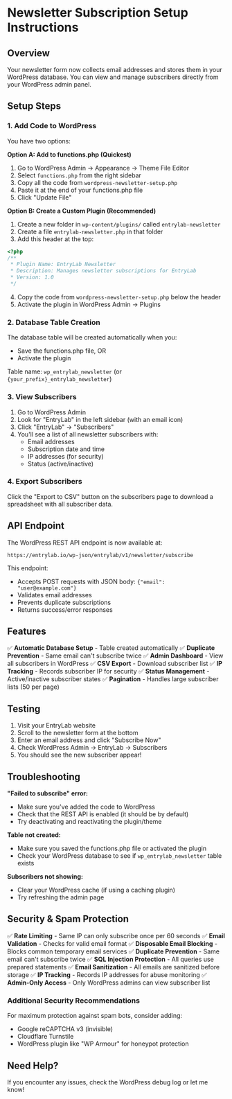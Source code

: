 # Newsletter Subscription Setup Instructions

## Overview
Your newsletter form now collects email addresses and stores them in your WordPress database. You can view and manage subscribers directly from your WordPress admin panel.

## Setup Steps

### 1. Add Code to WordPress

You have two options:

**Option A: Add to functions.php (Quickest)**
1. Go to WordPress Admin → Appearance → Theme File Editor
2. Select `functions.php` from the right sidebar
3. Copy all the code from `wordpress-newsletter-setup.php`
4. Paste it at the end of your functions.php file
5. Click "Update File"

**Option B: Create a Custom Plugin (Recommended)**
1. Create a new folder in `wp-content/plugins/` called `entrylab-newsletter`
2. Create a file `entrylab-newsletter.php` in that folder
3. Add this header at the top:
```php
<?php
/**
 * Plugin Name: EntryLab Newsletter
 * Description: Manages newsletter subscriptions for EntryLab
 * Version: 1.0
 */
```
4. Copy the code from `wordpress-newsletter-setup.php` below the header
5. Activate the plugin in WordPress Admin → Plugins

### 2. Database Table Creation

The database table will be created automatically when you:
- Save the functions.php file, OR
- Activate the plugin

Table name: `wp_entrylab_newsletter` (or `{your_prefix}_entrylab_newsletter`)

### 3. View Subscribers

1. Go to WordPress Admin
2. Look for "EntryLab" in the left sidebar (with an email icon)
3. Click "EntryLab" → "Subscribers"
4. You'll see a list of all newsletter subscribers with:
   - Email addresses
   - Subscription date and time
   - IP addresses (for security)
   - Status (active/inactive)

### 4. Export Subscribers

Click the "Export to CSV" button on the subscribers page to download a spreadsheet with all subscriber data.

## API Endpoint

The WordPress REST API endpoint is now available at:
```
https://entrylab.io/wp-json/entrylab/v1/newsletter/subscribe
```

This endpoint:
- Accepts POST requests with JSON body: `{"email": "user@example.com"}`
- Validates email addresses
- Prevents duplicate subscriptions
- Returns success/error responses

## Features

✅ **Automatic Database Setup** - Table created automatically
✅ **Duplicate Prevention** - Same email can't subscribe twice
✅ **Admin Dashboard** - View all subscribers in WordPress
✅ **CSV Export** - Download subscriber list
✅ **IP Tracking** - Records subscriber IP for security
✅ **Status Management** - Active/inactive subscriber states
✅ **Pagination** - Handles large subscriber lists (50 per page)

## Testing

1. Visit your EntryLab website
2. Scroll to the newsletter form at the bottom
3. Enter an email address and click "Subscribe Now"
4. Check WordPress Admin → EntryLab → Subscribers
5. You should see the new subscriber appear!

## Troubleshooting

**"Failed to subscribe" error:**
- Make sure you've added the code to WordPress
- Check that the REST API is enabled (it should be by default)
- Try deactivating and reactivating the plugin/theme

**Table not created:**
- Make sure you saved the functions.php file or activated the plugin
- Check your WordPress database to see if `wp_entrylab_newsletter` table exists

**Subscribers not showing:**
- Clear your WordPress cache (if using a caching plugin)
- Try refreshing the admin page

## Security & Spam Protection

✅ **Rate Limiting** - Same IP can only subscribe once per 60 seconds
✅ **Email Validation** - Checks for valid email format
✅ **Disposable Email Blocking** - Blocks common temporary email services
✅ **Duplicate Prevention** - Same email can't subscribe twice
✅ **SQL Injection Protection** - All queries use prepared statements
✅ **Email Sanitization** - All emails are sanitized before storage
✅ **IP Tracking** - Records IP addresses for abuse monitoring
✅ **Admin-Only Access** - Only WordPress admins can view subscriber list

### Additional Security Recommendations

For maximum protection against spam bots, consider adding:
- Google reCAPTCHA v3 (invisible)
- Cloudflare Turnstile
- WordPress plugin like "WP Armour" for honeypot protection

## Need Help?

If you encounter any issues, check the WordPress debug log or let me know!
